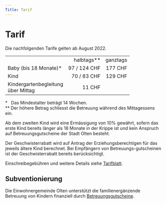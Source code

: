 ```yaml
---
Title: Tarif
---
```


# Tarif

Die nachfolgenden Tarife gelten ab August 2022.

<div class="tarif-table">

| | | |
|:---|---:|---:|
|     	 	                |   halbtags**	|    ganztags |
| 	Baby (bis 18 Monate)*	| 97 / 124 CHF	| 177 CHF     |
| 	Kind	                | 70 / 83	CHF     | 129 CHF     |
| 	Kindergartenbegleitung<br> über Mittag	| 11 CHF | |

</div>

\*&nbsp;&nbsp;&nbsp;Das Mindestalter beträgt 14 Wochen.<br>
\** Der höhere Betrag schliesst die Betreuung während des Mittagessens ein.

Ab dem zweiten Kind wird eine Ermässigung von 10% gewährt, sofern das erste
Kind bereits länger als 18 Monate in der Krippe ist und kein Anspruch auf
Betreuungsgutscheine der Stadt Olten besteht.

Der Geschwisterrabatt wird auf Antrag der Erziehungsberechtigen für das
jeweils ältere Kind berechnet. Bei Empfängern von Betreuungs\-gutscheinen ist
der Geschwisterrabatt bereits berücksichtigt.

Einschreibegebühren und weitere Details siehe [Tarifblatt](/docs/KK-Olten-Tarifblatt-240918.pdf).

## Subventionierung

Die Einwohnergemeinde Olten unterstützt die familienergänzende Betreuung von
Kindern finanziell durch [Betreuungsgutscheine](https://www.tagesstrukturen.olten.ch/).
